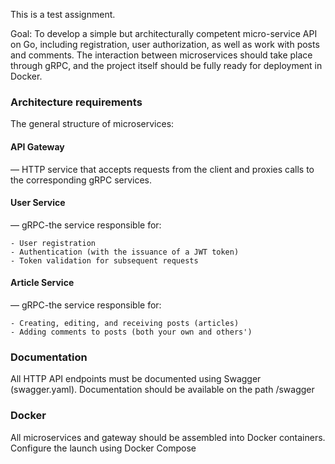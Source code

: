 This is a test assignment.

Goal:
To develop a simple but architecturally competent micro-service API on Go, including registration, user authorization, as well as work with posts and comments. The interaction between microservices should take place through gRPC, and the project itself should be fully ready for deployment in Docker.

### Architecture requirements
The general structure of microservices:
#### API Gateway
— HTTP service that accepts requests from the client and proxies calls to the corresponding gRPC services.

#### User Service
— gRPC-the service responsible for:

    - User registration
    - Authentication (with the issuance of a JWT token)
    - Token validation for subsequent requests

#### Article Service
— gRPC-the service responsible for:

    - Creating, editing, and receiving posts (articles)
    - Adding comments to posts (both your own and others')

### Documentation
All HTTP API endpoints must be documented using Swagger (swagger.yaml).
Documentation should be available on the path /swagger

### Docker
All microservices and gateway should be assembled into Docker containers.
Configure the launch using Docker Compose